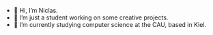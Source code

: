 - 👋 Hi, I’m Niclas.
- 👀 I’m just a student working on some creative projects.
- 🌱 I’m currently studying computer science at the CAU, based in Kiel.

<!---
ng217779/ng217779 is a ✨ special ✨ repository because its `README.md` (this file) appears on your GitHub profile.
You can click the Preview link to take a look at your changes. I know.
--->
